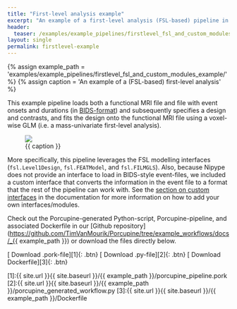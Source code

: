 ```yaml
---
title: "First-level analysis example"
excerpt: "An example of a first-level analysis (FSL-based) pipeline in Porcupine."
header:
  teaser: /examples/example_pipelines/firstlevel_fsl_and_custom_modules_example/porcupine_graph.png
layout: single
permalink: firstlevel-example
---
```


{% assign example_path = 'examples/example_pipelines/firstlevel_fsl_and_custom_modules_example/' %}
{% assign caption = 'An example of a (FSL-based) first-level analysis' %}

This example pipeline loads both a functional MRI file and file with event
onsets and durations (in [BIDS-format](http://bids.neuroimaging.io/)) and
subsequently specifies a design and contrasts, and fits the design onto the
functional MRI file using a voxel-wise GLM (i.e. a mass-univariate first-level
analysis).

<figure>
	<a href="{{ site.url }}{{ site.baseurl }}/{{ example_path }}/porcupine_graph.png"><img
    src="{{ site.url }}{{ site.baseurl }}/{{ example_path }}/porcupine_graph.png"></a>
	<figcaption>{{ caption }}</figcaption>
</figure>

More specifically, this pipeline leverages the FSL modelling interfaces (`fsl.Level1Design`,
`fsl.FEATModel`, and `fsl.FILMGLS`). Also, because Nipype does not provide
an interface to load in BIDS-style event-files, we included a custom interface
that converts the information in the event file to a format that the rest of
the pipeline can work with. See the [section on custom interfaces](documentation/advanced_1_custom_nodes) in the documentation
for more information on how to add your own interfaces/modules.

Check out the Porcupine-generated Python-script, Porcupine-pipeline, and
associated Dockerfile in our [Github repository](https://github.com/TimVanMourik/Porcupine/tree/example_workflows/docs/_{{ example_path }}) or download the files directly below.

[<i class="fa fa-download"></i> Download .pork-file][1]{: .btn}
[<i class="fa fa-download"></i> Download .py-file][2]{: .btn}
[<i class="fa fa-download"></i> Download Dockerfile][3]{: .btn}

[1]:{{ site.url }}{{ site.baseurl }}/{{ example_path }}/porcupine_pipeline.pork
[2]:{{ site.url }}{{ site.baseurl }}/{{ example_path }}/porcupine_generated_workflow.py
[3]:{{ site.url }}{{ site.baseurl }}/{{ example_path }}/Dockerfile
